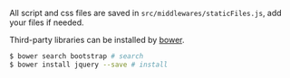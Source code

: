 All script and css files are saved in `src/middlewares/staticFiles.js`, add your files if needed.

Third-party libraries can be installed by [bower](bower.io).

```bash
$ bower search bootstrap # search
$ bower install jquery --save # install
```